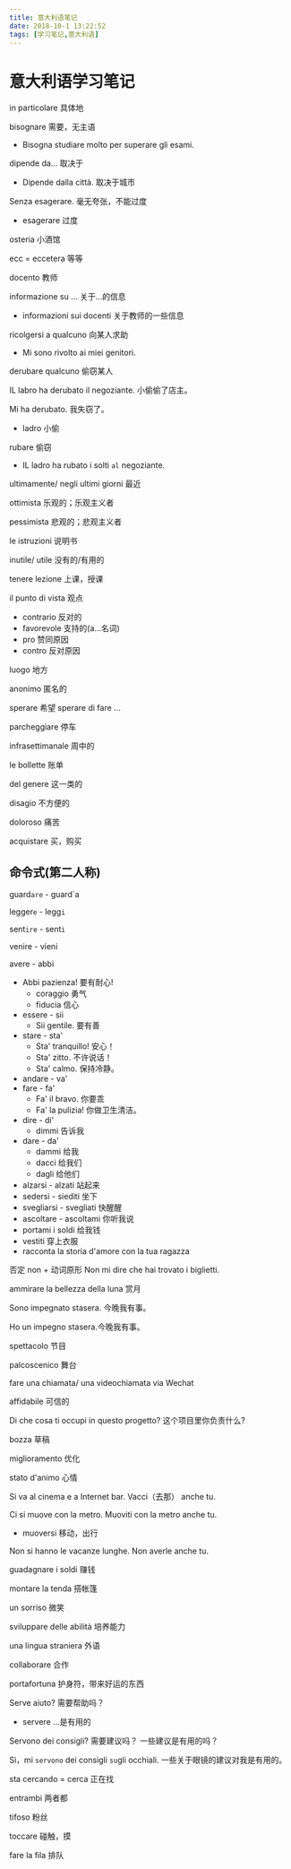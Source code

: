```yaml
---
title: 意大利语笔记
date: 2018-10-1 13:22:52
tags: [学习笔记,意大利语]
---
```

# 意大利语学习笔记

in particolare 具体地

bisognare 需要，无主语

+ Bisogna studiare molto per superare gli esami.

dipende da... 取决于

+ Dipende dalla città. 取决于城市

Senza esagerare. 毫无夸张，不能过度

+ esagerare 过度
  
osteria 小酒馆

ecc = eccetera 等等

docento 教师

informazione su ... 关于...的信息

+ informazioni sui docenti 关于教师的一些信息

ricolgersi a qualcuno 向某人求助

+ Mi sono rivolto ai miei genitori.

derubare qualcuno 偷窃某人

IL labro ha derubato il negoziante. 小偷偷了店主。

Mi ha derubato. 我失窃了。

+ ladro 小偷

rubare 偷窃

+ IL ladro ha rubato i solti `al` negoziante.

ultimamente/ negli ultimi giorni 最近

ottimista 乐观的；乐观主义者

pessimista 悲观的；悲观主义者

le istruzioni 说明书

inutile/ utile 没有的/有用的

tenere lezione 上课，授课

il punto di vista 观点

+ contrario 反对的
+ favorevole 支持的(a...名词)
+ pro 赞同原因
+ contro 反对原因

luogo 地方

anonimo 匿名的

sperare 希望 sperare di fare ...

parcheggiare 停车

infrasettimanale 周中的

le bollette 账单

del genere 这一类的

disagio 不方便的

doloroso 痛苦

acquistare 买，购买

## 命令式(第二人称)

guard`are` - guard`a

legger`e` - legg`i`

sent`ire` - sent`i`

venire - vieni

avere - abbi

+ Abbi pazienza! 要有耐心!
  + coraggio 勇气
  + fiducia 信心
+ essere - sii
  + Sii gentile. 要有善
+ stare - sta'
  + Sta' tranquillo! 安心！
  + Sta' zitto. 不许说话！
  + Sta' calmo. 保持冷静。
+ andare - va'
+ fare - fa'
  + Fa' il bravo. 你要乖
  + Fa' la pulizia! 你做卫生清洁。
+ dire - di'
  + dimmi 告诉我
+ dare - da'
  + dammi 给我
  + dacci 给我们
  + dagli 给他们
+ alzarsi - alzati 站起来
+ sedersi - siediti 坐下
+ svegliarsi - svegliati 快醒醒
+ ascoltare - ascoltami 你听我说
+ portami i soldi 给我钱
+ vestiti 穿上衣服
+ racconta la storia d'amore con la tua ragazza

否定 non + 动词原形
Non mi dire che hai trovato i biglietti.

ammirare la bellezza della luna 赏月

Sono impegnato stasera. 今晚我有事。

Ho un impegno stasera.今晚我有事。

spettacolo 节目

palcoscenico 舞台

fare una chiamata/ una videochiamata via Wechat

affidabile 可信的

Di che cosa ti occupi in questo progetto? 这个项目里你负责什么?

bozza 草稿

miglioramento 优化

stato d'animo 心情

Si va al cinema e a Internet bar. Vacci（去那） anche tu.

Ci si muove con la metro. Muoviti con la metro anche tu.

+ muoversi 移动，出行

Non si hanno le vacanze lunghe. Non averle anche tu.

guadagnare i soldi 赚钱

montare la tenda 搭帐篷

un sorriso 微笑

sviluppare delle abilità 培养能力

una lingua straniera 外语

collaborare 合作

portafortuna 护身符，带来好运的东西

Serve aiuto? 需要帮助吗？

+ servere ...是有用的

Servono dei consigli? 需要建议吗？ 一些建议是有用的吗？

Sì，mi `servono` dei consigli `su`gli occhiali. 一些关于眼镜的建议对我是有用的。

sta cercando = cerca 正在找

entrambi 两者都

tifoso 粉丝

toccare 碰触，摸

fare la fila 排队
